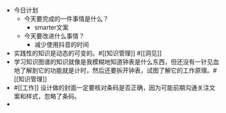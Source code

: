 - 今日计划
    - 今天要完成的一件事情是什么？
        - smarter文案
    - 今天要改进什么事情？
        - 减少使用抖音的时间
- 实践性的知识是动态的可变的。#[[知识管理]] #[[洞见]] 
- 学习知识图谱的知识就像是我模糊地知道钟表是什么东西，但还没有一针见血地了解到它的功能就是计时，然后还要拆开钟表，试图了解它的工作原理。#[[知识管理]]
- #[[工作]] 设计做的封面一定要核对条码是否正确，因为可能前期沟通关注文案和样式，忽略了条码。
- 
